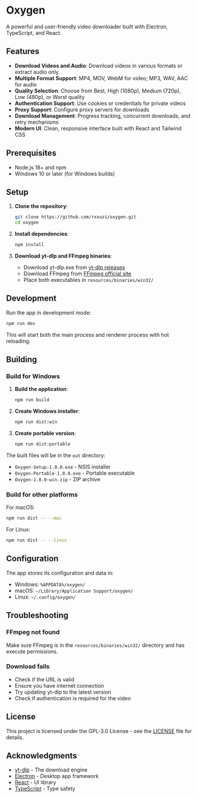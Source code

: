 # Oxygen

A powerful and user-friendly video downloader built with Electron, TypeScript, and React.

## Features

- **Download Videos and Audio**: Download videos in various formats or extract audio only
- **Multiple Format Support**: MP4, MOV, WebM for video; MP3, WAV, AAC for audio
- **Quality Selection**: Choose from Best, High (1080p), Medium (720p), Low (480p), or Worst quality
- **Authentication Support**: Use cookies or credentials for private videos
- **Proxy Support**: Configure proxy servers for downloads
- **Download Management**: Progress tracking, concurrent downloads, and retry mechanisms
- **Modern UI**: Clean, responsive interface built with React and Tailwind CSS

## Prerequisites

- Node.js 18+ and npm
- Windows 10 or later (for Windows builds)

## Setup

1. **Clone the repository**:
   ```bash
   git clone https://github.com/rxxuzi/oxygen.git
   cd oxygen
   ```

2. **Install dependencies**:
   ```bash
   npm install
   ```

3. **Download yt-dlp and FFmpeg binaries**:
   - Download yt-dlp.exe from [yt-dlp releases](https://github.com/yt-dlp/yt-dlp/releases)
   - Download FFmpeg from [FFmpeg official site](https://ffmpeg.org/download.html)
   - Place both executables in `resources/binaries/win32/`

## Development

Run the app in development mode:

```bash
npm run dev
```

This will start both the main process and renderer process with hot reloading.

## Building

### Build for Windows

1. **Build the application**:
   ```bash
   npm run build
   ```

2. **Create Windows installer**:
   ```bash
   npm run dist:win
   ```

3. **Create portable version**:
   ```bash
   npm run dist:portable
   ```

The built files will be in the `out` directory:
- `Oxygen-Setup-1.0.0.exe` - NSIS installer
- `Oxygen-Portable-1.0.0.exe` - Portable executable
- `Oxygen-1.0.0-win.zip` - ZIP archive

### Build for other platforms

For macOS:
```bash
npm run dist -- --mac
```

For Linux:
```bash
npm run dist -- --linux
```

## Configuration

The app stores its configuration and data in:
- Windows: `%APPDATA%/oxygen/`
- macOS: `~/Library/Application Support/oxygen/`
- Linux: `~/.config/oxygen/`

## Troubleshooting

### FFmpeg not found
Make sure FFmpeg is in the `resources/binaries/win32/` directory and has execute permissions.

### Download fails
- Check if the URL is valid
- Ensure you have internet connection
- Try updating yt-dlp to the latest version
- Check if authentication is required for the video

## License

This project is licensed under the GPL-3.0 License - see the [LICENSE](LICENSE) file for details.

## Acknowledgments

- [yt-dlp](https://github.com/yt-dlp/yt-dlp) - The download engine
- [Electron](https://www.electronjs.org/) - Desktop app framework
- [React](https://reactjs.org/) - UI library
- [TypeScript](https://www.typescriptlang.org/) - Type safety